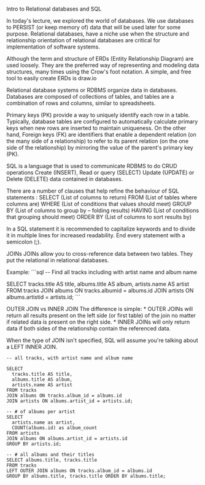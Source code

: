 

Intro to Relational databases and SQL


In today's lecture, we explored the world of databases. We use databases to PERSIST (or keep memory of) data that will be used later for some purpose. Relational databases, have a niche use when the structure and relationship orientation of relational databases are critical for implementation of software systems.

Although the term and structure of ERDs (Entity Relationship Diagram) are used loosely. They are the preferred way of representing and modeling data structures, many times using the Crow's foot notation. A simple, and free tool to easily create ERDs is draw.io

Relational database systems or RDBMS organize data in databases. Databases are composed of collections of tables, and tables are a combination of rows and columns, similar to spreadsheets.

Primary keys (PK) provide a way to uniquely identify each row in a table. Typically, database tables are configured to automatically calculate primary keys when new rows are inserted to maintain uniqueness. On the other hand, Foreign keys (FK) are identifiers that enable a dependent relation (on the many side of a relationship) to refer to its parent relation (on the one side of the relationship) by mirroring the value of the parent's primary key (PK).

SQL is a language that is used to communicate RDBMS to do CRUD operations Create (INSERT), Read or query (SELECT) Update (UPDATE) or Delete (DELETE) data contained in databases. 

There are a number of clauses that help refine the behaviour of SQL statements :
SELECT 		(List of columns to return)
FROM 		(List of tables where columns are)
WHERE		(List of conditions that values should meet)
GROUP BY	(List of columns to group by – folding results)
HAVING		(List of conditions that grouping should meet)
ORDER BY	(List of columns to sort results by)


In a SQL statement it is recommended to capitalize keywords and to divide it in multiple lines for increased readability. End every statement with a semicolon (;).

JOINs
JOINs allow you to cross-reference data between two tables. They put the relational in relational databases.

Example: ```sql -- Find all tracks including with artist name and album name

SELECT tracks.title AS title, albums.title AS album, artists.name AS artist FROM tracks JOIN albums ON tracks.albumid = albums.id JOIN artists ON albums.artistid = artists.id; ```

OUTER JOIN vs INNER JOIN
The difference is simple: * OUTER JOINs will return all results present on the left side (or first table) of the join no matter if related data is present on the right side. * INNER JOINs will only return data if both sides of the relationship contain the referenced data.


When the type of JOIN isn't specified, SQL will assume you're talking about a LEFT INNER JOIN.

```
-- all tracks, with artist name and album name

SELECT
  tracks.title AS title,
  albums.title AS album,
  artists.name AS artist
FROM tracks
JOIN albums ON tracks.album_id = albums.id
JOIN artists ON albums.artist_id = artists.id;
```

```
-- # of albums per artist
SELECT
  artists.name as artist,
  COUNT(albums.id) as album_count
FROM artists
JOIN albums ON albums.artist_id = artists.id
GROUP BY artists.id;
```


```
-- # all albums and their titles
SELECT albums.title, tracks.title 
FROM tracks
LEFT OUTER JOIN albums ON tracks.album_id = albums.id
GROUP BY albums.title, tracks.title ORDER BY albums.title;
````





